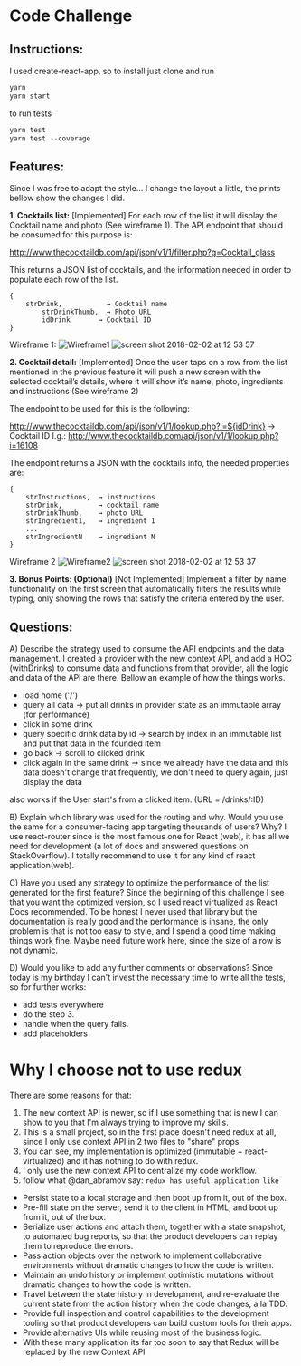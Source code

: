 # Code Challenge

## Instructions:

I used create-react-app, so to install just clone and run

```js
yarn
yarn start
```

to run tests

```js
yarn test
yarn test --coverage
```

## Features:

Since I was free to adapt the style... I change the layout a little, the prints bellow show the changes I did.

**1. Cocktails list:**
[Implemented]
For each row of the list it will display the Cocktail name and photo (See wireframe 1).
The API endpoint that should be consumed for this purpose is:

http://www.thecocktaildb.com/api/json/v1/1/filter.php?g=Cocktail_glass

This returns a JSON list of cocktails, and the information needed in order to populate each row of the list.

```
{
 	strDrink,           → Cocktail name
     	strDrinkThumb,  → Photo URL
      	idDrink       → Cocktail ID
}
```

Wireframe 1:
![Wireframe1](https://user-images.githubusercontent.com/11433064/44490661-4cfe1e80-a635-11e8-8e2b-a59da1e10352.png)
![screen shot 2018-02-02 at 12 53 57](https://user-images.githubusercontent.com/263229/35742087-40b1ce26-0818-11e8-91d7-5c2ea0d4a6aa.png)

**2. Cocktail detail:**
[Implemented]
Once the user taps on a row from the list mentioned in the previous feature it will push a new screen with the selected cocktail’s details, where it will show it’s name, photo, ingredients and instructions (See wireframe 2)

The endpoint to be used for this is the following:

http://www.thecocktaildb.com/api/json/v1/1/lookup.php?i=${idDrink} → Cocktail ID
I.g.: http://www.thecocktaildb.com/api/json/v1/1/lookup.php?i=16108

The endpoint returns a JSON with the cocktails info, the needed properties are:

```
{
	strInstructions,  → instructions
	strDrink,         → cocktail name
	strDrinkThumb,    → photo URL
	strIngredient1,   → ingredient 1
	...
	strIngredientN    → ingredient N
}
```

Wireframe 2
![Wireframe2](https://user-images.githubusercontent.com/11433064/44490646-3f489900-a635-11e8-9e0f-6ebaae737da6.png)
![screen shot 2018-02-02 at 12 53 37](https://user-images.githubusercontent.com/263229/35742155-63205b1c-0818-11e8-8b4b-608a46eaa718.png)

**3. Bonus Points: (Optional)**
[Not Implemented]
Implement a filter by name functionality on the first screen that automatically filters the results while typing, only showing the rows that satisfy the criteria entered by the user.

## Questions:

A) Describe the strategy used to consume the API endpoints and the data management.
I created a provider with the new context API, and add a HOC (withDrinks) to consume data and functions from that provider, all the logic and data of the API are there. Bellow an example of how the things works.
 * load home ('/')
 * query all data -> put all drinks in provider state as an immutable array (for performance)
* click in some drink
* query specific drink data by id -> search by index in an immutable list and put that data in the founded item
* go back -> scroll to clicked drink
* click again in the same drink -> since we already have the data and this data doesn't change that frequently, we don't need to query again, just display the data

also works if the User start's from a clicked item. (URL = /drinks/:ID)

B) Explain which library was used for the routing and why. Would you use the same for a consumer-facing app targeting thousands of users? Why?
I use react-router since is the most famous one for React (web), it has all we need for development (a lot of docs and answered questions on StackOverflow). I totally recommend to use it for any kind of react application(web).

C) Have you used any strategy to optimize the performance of the list generated for the first feature?
Since the beginning of this challenge I see that you want the optimized version, so I used react virtualized as React Docs recommended. To be honest I never used that library but the documentation is really good and the performance is insane, the only problem is that is not too easy to style, and I spend a good time making things work fine. Maybe need future work here, since the size of a row is not dynamic.

D) Would you like to add any further comments or observations?
Since today is my birthday I can't invest the necessary time to write all the tests, so for further works:
 * add tests everywhere
 * do the step 3.
 * handle when the query fails.
 * add placeholders

# Why I choose not to use redux

There are some reasons for that:
1) The new context API is newer, so if I use something that is new I can show to you that I'm always trying to improve my skills. 
2) This is a small project, so in the first place doesn't need redux at all, since I only use context API in 2 two files to "share" props.
3) You can see, my implementation is optimized (immutable + react-virtualized) and it has nothing to do with redux.
4) I only use the new context API to centralize my code workflow.
5) follow what @dan_abramov say:
`redux has useful application like`
* Persist state to a local storage and then boot up from it, out of the box.
* Pre-fill state on the server, send it to the client in HTML, and boot up from it, out of the box.
* Serialize user actions and attach them, together with a state snapshot, to automated bug reports, so that the product developers can replay them to reproduce the errors.
* Pass action objects over the network to implement collaborative environments without dramatic changes to how the code is written.
* Maintain an undo history or implement optimistic mutations without dramatic changes to how the code is written.
* Travel between the state history in development, and re-evaluate the current state from the action history when the code changes, a la TDD.
* Provide full inspection and control capabilities to the development tooling so that product developers can build custom tools for their apps.
* Provide alternative UIs while reusing most of the business logic.
* With these many application its far too soon to say that Redux will be replaced by the new Context API
